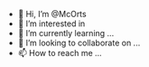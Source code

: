 - 👋 Hi, I’m @McOrts
- 👀 I’m interested in 
- 🌱 I’m currently learning ...
- 💞️ I’m looking to collaborate on ...
- 📫 How to reach me ...

<!---
McOrts/McOrts is a ✨ special ✨ repository because its `README.md` (this file) appears on your GitHub profile.
You can click the Preview link to take a look at your changes.
--->
